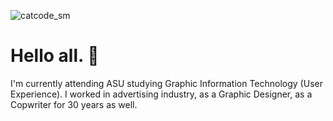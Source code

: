 
![catcode_sm](https://github.com/user-attachments/assets/e4e8dee8-472d-45f7-953f-2be343d5cf46)


# Hello all. 👋
I'm currently attending ASU studying Graphic Information Technology (User Experience). I worked in advertising industry, as a Graphic Designer, as a Copwriter for 30 years as well. 

<!--
**endereml/endereml** is a ✨ _special_ ✨ repository because its `README.md` (this![Uploading uxdesign.jpg…]()
 file) appears on your GitHub profile.

Here are some ideas to get you started:

- 🔭 I’m currently working on ...
- 🌱 I’m currently learning UX.
- 👯 I’m looking to collaborate on ...
- 🤔 I’m looking for help with ...
- 💬 Ask me about ...
- 📫 How to reach me: ...
- 😄 Pronouns: ...
- ⚡ Fun fact: ...
-->
